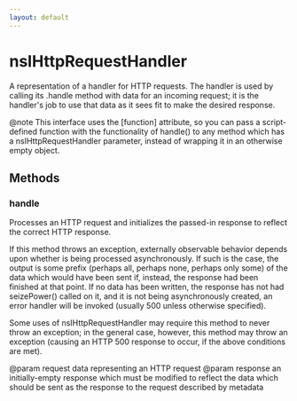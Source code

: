 ```yaml
---
layout: default
---
```


# nsIHttpRequestHandler #

A representation of a handler for HTTP requests.  The handler is used by
calling its .handle method with data for an incoming request; it is the
handler's job to use that data as it sees fit to make the desired response.

@note
  This interface uses the [function] attribute, so you can pass a
  script-defined function with the functionality of handle() to any
  method which has a nsIHttpRequestHandler parameter, instead of wrapping
  it in an otherwise empty object.


## Methods ##

### handle ###

Processes an HTTP request and initializes the passed-in response to reflect
the correct HTTP response.

If this method throws an exception, externally observable behavior depends
upon whether is being processed asynchronously.  If such is the case, the
output is some prefix (perhaps all, perhaps none, perhaps only some) of the
data which would have been sent if, instead, the response had been finished
at that point.  If no data has been written, the response has not had
seizePower() called on it, and it is not being asynchronously created, an
error handler will be invoked (usually 500 unless otherwise specified).

Some uses of nsIHttpRequestHandler may require this method to never throw
an exception; in the general case, however, this method may throw an
exception (causing an HTTP 500 response to occur, if the above conditions
are met).

@param request
  data representing an HTTP request
@param response
  an initially-empty response which must be modified to reflect the data
  which should be sent as the response to the request described by metadata

